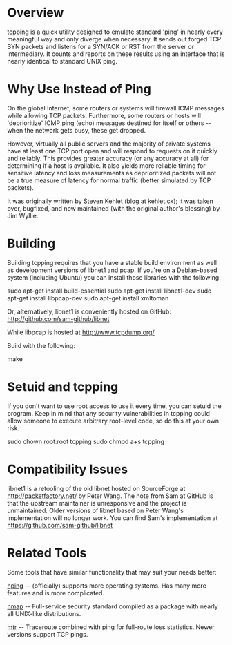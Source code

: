 # Overview

tcpping is a quick utility designed to emulate standard 'ping' in nearly every
meaningful way and only diverge when necessary.  It sends out forged TCP SYN
packets and listens for a SYN/ACK or RST from the server or intermediary.  It
counts and reports on these results using an interface that is nearly identical
to standard UNIX ping.

# Why Use Instead of Ping

On the global Internet, some routers or systems will firewall ICMP messages
while allowing TCP packets.  Furthermore, some routers or hosts will
'deprioritize' ICMP ping (echo) messages destined for itself or others -- when
the network gets busy, these get dropped.

However, virtually all public servers and the majority of private systems have
at least one TCP port open and will respond to requests on it quickly and
reliably.  This provides greater accuracy (or any accuracy at all) for
determining if a host is available.  It also yields more reliable timing for
sensitive latency and loss measurements as deprioritized packets will not be a
true measure of latency for normal traffic (better simulated by TCP packets).

It was originally written by Steven Kehlet (blog at kehlet.cx); it was taken
over, bugfixed, and now maintained (with the original author's blessing) by Jim
Wyllie.

# Building

Building tcpping requires that you have a stable build environment as well as
development versions of libnet1 and pcap.  If you're on a Debian-based system
(including Ubuntu) you can install those libraries with the following:

sudo apt-get install build-essential
sudo apt-get install libnet1-dev
sudo apt-get install libpcap-dev
sudo apt-get install xmltoman

Or, alternatively, libnet1 is conveniently hosted on GitHub:
http://github.com/sam-github/libnet

While libpcap is hosted at http://www.tcpdump.org/

Build with the following:

make

# Setuid and tcpping

If you don't want to use root access to use it every time, you can setuid the
program.  Keep in mind that any security vulnerabilities in tcpping could
allow someone to execute arbitrary root-level code, so do this at your own
risk.

sudo chown root:root tcpping
sudo chmod a+s tcpping

# Compatibility Issues

libnet1 is a retooling of the old libnet hosted on SourceForge at
http://packetfactory.net/ by Peter Wang.  The note from Sam at GitHub is that
the upstream maintainer is unresponsive and the project is unmaintained.  Older
versions of libnet based on Peter Wang's implementation will no longer work.
You can find Sam's implementation at https://github.com/sam-github/libnet

# Related Tools

Some tools that have similar functionality that may suit your needs better:

[hping](http://www.hping.org/)  --  (officially) supports more operating systems.  Has
many more features and is more complicated.

[nmap](http://nmap.org/) -- Full-service security standard compiled as a package with
nearly all UNIX-like distributions.  

[mtr](http://www.bitwizard.nl/mtr/) -- Traceroute combined with ping for full-route
loss statistics.  Newer versions support TCP pings.
